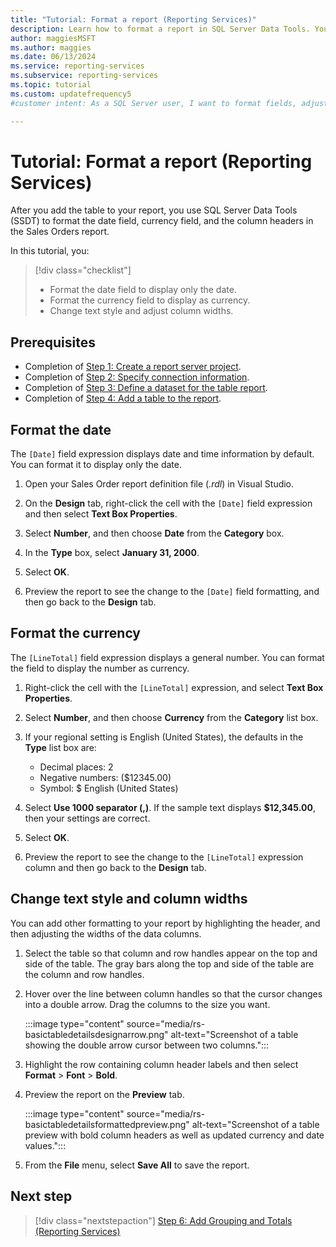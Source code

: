 ```yaml
---
title: "Tutorial: Format a report (Reporting Services)"
description: Learn how to format a report in SQL Server Data Tools. You can format text styles, date fields, currency fields, and the column widths after you add a data region.
author: maggiesMSFT
ms.author: maggies
ms.date: 06/13/2024
ms.service: reporting-services
ms.subservice: reporting-services
ms.topic: tutorial
ms.custom: updatefrequency5
#customer intent: As a SQL Server user, I want to format fields, adjust text styles, and modify column widths in SQL Server Data Tools (SSDT) so that my report is easily readable.

---
```

# Tutorial: Format a report (Reporting Services)

After you add the table to your report, you use SQL Server Data Tools (SSDT) to format the date field, currency field, and the column headers in the Sales Orders report.

In this tutorial, you:

> [!div class="checklist"]
> * Format the date field to display only the date.
> * Format the currency field to display as currency.
> * Change text style and adjust column widths.

## Prerequisites

* Completion of [Step 1: Create a report server project](tutorial-step-01-create-report-server-project-reporting-services.md).
* Completion of [Step 2: Specify connection information](tutorial-step-02-specify-connection-information-reporting-services.md).
* Completion of [Step 3: Define a dataset for the table report](tutorial-step-03-define-dataset-for-table-report-reporting-services.md).
* Completion of [Step 4: Add a table to the report](tutorial-step-04-add-table-to-report-reporting-services.md).

## Format the date

The `[Date]` field expression displays date and time information by default. You can format it to display only the date.

1. Open your Sales Order report definition file (*.rdl*) in Visual Studio.

1. On the **Design** tab, right-click the cell with the `[Date]` field expression and then select **Text Box Properties**.

1. Select **Number**, and then choose **Date** from the **Category** box.

1. In the **Type** box, select **January 31, 2000**.

1. Select **OK**.

1. Preview the report to see the change to the `[Date]` field formatting, and then go back to the **Design** tab.

## Format the currency

The `[LineTotal]` field expression displays a general number. You can format the field to display the number as currency.

1. Right-click the cell with the `[LineTotal]` expression, and select **Text Box Properties**.

1. Select **Number**, and then choose **Currency** from the **Category** list box.

1. If your regional setting is English (United States), the defaults in the **Type** list box are:

    - Decimal places: 2
    - Negative numbers: ($12345.00)
    - Symbol: $ English (United States)

1. Select **Use 1000 separator (,)**. If the sample text displays **$12,345.00**, then your settings are correct.

1. Select **OK**.

1. Preview the report to see the change to the `[LineTotal]` expression column and then go back to the **Design** tab.  

## Change text style and column widths

You can add other formatting to your report by highlighting the header, and then adjusting the widths of the data columns.

1. Select the table so that column and row handles appear on the top and side of the table. The gray bars along the top and side of the table are the column and row handles.

1. Hover over the line between column handles so that the cursor changes into a double arrow. Drag the columns to the size you want.

    :::image type="content" source="media/rs-basictabledetailsdesignarrow.png" alt-text="Screenshot of a table showing the double arrow cursor between two columns.":::

1. Highlight the row containing column header labels and then select **Format** > **Font** > **Bold**.

1. Preview the report on the **Preview** tab.

    :::image type="content" source="media/rs-basictabledetailsformattedpreview.png" alt-text="Screenshot of a table preview with bold column headers as well as updated currency and date values.":::

1. From the **File** menu, select **Save All** to save the report.

## Next step

> [!div class="nextstepaction"]
> [Step 6: Add Grouping and Totals &#40;Reporting Services&#41;](tutorial-step-06-add-grouping-and-totals-reporting-services.md)
